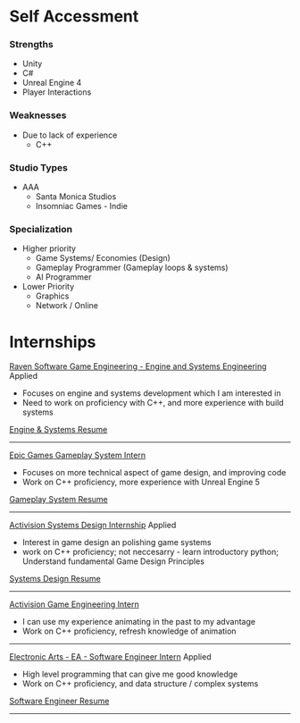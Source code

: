 # Self Accessment
  ### Strengths
  
  - Unity
  - C#
  - Unreal Engine 4
  - Player Interactions

  ### Weaknesses
  
   * Due to lack of experience 
      - C++

  ### Studio Types
  
   - AAA
       * Santa Monica Studios
       * Insomniac Games
    - Indie
      
  ### Specialization
  
  * Higher priority
      - Game Systems/ Economies (Design)
      - Gameplay Programmer (Gameplay loops & systems)
      - AI Programmer
  * Lower Priority
      - Graphics
      - Network / Online

# Internships

[Raven Software Game Engineering - Engine and Systems Engineering](https://careers.ravensoftware.com/job/R025908/2026-US-Summer-Internships-Game-Engineering)
Applied
* Focuses on engine and systems development which I am interested in
* Need to work on proficiency with C++, and more experience with build systems

[Engine & Systems Resume](./Nlundy_Engine&Systems_Resume.pdf)
__________________________________________

[Epic Games Gameplay System Intern](https://www.epicgames.com/site/en-US/careers/jobs/5686204004)
* Focuses on more technical aspect of game design, and improving code
* Work on C++ proficiency, more experience with Unreal Engine 5

[Gameplay System Resume](./Nlundy_GameplaySystems_Resume.pdf)
_______________________________________

[Activision Systems Design Internship](https://careers.activision.com/job/R025957/2026-US-Summer-Internships-Game-Design)
Applied
* Interest in game design an polishing game systems
* work on C++ proficiency; not neccesarry - learn introductory python; Understand fundamental Game Design Principles


[Systems Design Resume](./Nlundy_SystemsDesign_Resume.pdf)
_________________________________________

[Activision Game Engineering Intern](https://careers.activision.com/job/R025908/2026-US-Summer-Internships-Game-Engineering)
* I can use my experience animating in the past to my advantage
* Work on C++ proficiency, refresh knowledge of animation
_______________________________________

[Electronic Arts - EA - Software Engineer Intern](https://jobs.ea.com/en_US/careers/JobDetail/Software-Engineer-Intern/210926?jobPipeline=Indeed)
Applied
* High level programming that can give me good knowledge
* Work on C++ proficiency, and data structure / complex systems

[Software Engineer Resume](./Nlundy_SoftwareEngineer_Resume.pdf)
_______________________________________
